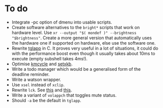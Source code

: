 # To do
- Integrate -pc option of dmenu into usable scripts.
- Create software alternatives to the `bright*` scripts that work on hardware level. Use `xr --output "$( mondef )" --brightness "$brightness"`. Create a more general version that automatically uses the hardware one if supported on hardware, else use the software one.
- Rewrite [tglapp](tglapp) in C. It proves very useful in a lot of situations, it could do with the performance boost even though it usually takes about 10ms to execute (empty subshell takes 4ms!).
- Optimise [kmcycle](kmycle) and [setxkb](setxkb).
- Write a todo manager which would be a generalised form of the deadline reminder.
- Write a watson wrapper.
- Use `xsel` instead of `xclip`.
- Rewrite `lck`. See [this](https://stackoverflow.com/questions/185451/quick-and-dirty-way-to-ensure-only-one-instance-of-a-shell-script-is-running-at) and [this](http://mywiki.wooledge.org/BashFAQ/045).
- Write a variant of `volappch` that toggles mute status.
- Should `-a` be the default in `tglapp`.
